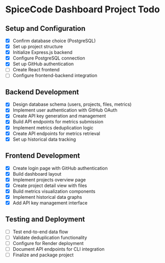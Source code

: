 # SpiceCode Dashboard Project Todo

## Setup and Configuration
- [x] Confirm database choice (PostgreSQL)
- [x] Set up project structure
- [x] Initialize Express.js backend
- [x] Configure PostgreSQL connection
- [x] Set up GitHub authentication
- [ ] Create React frontend
- [ ] Configure frontend-backend integration

## Backend Development
- [x] Design database schema (users, projects, files, metrics)
- [x] Implement user authentication with GitHub OAuth
- [x] Create API key generation and management
- [x] Build API endpoints for metrics submission
- [x] Implement metrics deduplication logic
- [x] Create API endpoints for metrics retrieval
- [x] Set up historical data tracking

## Frontend Development
- [x] Create login page with GitHub authentication
- [x] Build dashboard layout
- [x] Implement projects overview page
- [x] Create project detail view with files
- [x] Build metrics visualization components
- [x] Implement historical data graphs
- [x] Add API key management interface

## Testing and Deployment
- [ ] Test end-to-end data flow
- [ ] Validate deduplication functionality
- [ ] Configure for Render deployment
- [ ] Document API endpoints for CLI integration
- [ ] Finalize and package project
